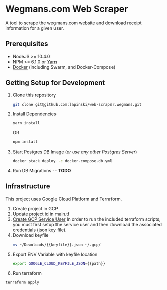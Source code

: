# Wegmans.com Web Scraper
A tool to scrape the wegmans.com website and download receipt information for a given user.

## Prerequisites
* NodeJS >= 10.4.0
* NPM >= 6.1.0 or [Yarn](https://yarnpkg.com/en/docs/install)
* [Docker](https://docs.docker.com/install/) (including Swarm, and Docker-Compose)

## Getting Setup for Development
1. Clone this repository
   ```bash
   git clone git@github.com:lapinski/web-scraper.wegmans.git
   ```

2. Install Dependencies
    ```bash
    yarn install
    ``` 
    OR
    ```bash
    npm install
    ```

3. Start Postgres DB Image (*or use any other Postgres Server*)
    ```bash
    docker stack deploy -c docker-compose.db.yml 
    ```
    
4. Run DB Migrations -- **TODO**

## Infrastructure
This project uses Google Cloud Platform and Terraform.

1. Create project in GCP
2. Update project id in main.tf
3. [Create GCP Service User](https://cloud.google.com/docs/authentication/getting-started)
    In order to run the included terraform scripts, you must first setup the service user 
    and then download the associated credentials (json key file).
4. Download keyfile
    ```bash
    mv ~/Downloads/{{keyfile}}.json ~/.gcp/
    ```
5. Export ENV Variable with keyfile location
    ```bash
    export GOOGLE_CLOUD_KEYFILE_JSON={{path}}    
    ```
6. Run terraform
```bash
terraform apply
```